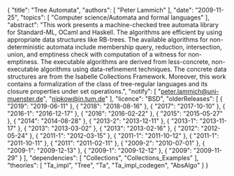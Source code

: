 {
    "title": "Tree Automata",
    "authors": [
        "Peter Lammich"
    ],
    "date": "2009-11-25",
    "topics": [
        "Computer science/Automata and formal languages"
    ],
    "abstract": "This work presents a machine-checked tree automata library for Standard-ML, OCaml and Haskell. The algorithms are efficient by using appropriate data structures like RB-trees. The available algorithms for non-deterministic automata include membership query, reduction, intersection, union, and emptiness check with computation of a witness for non-emptiness. The executable algorithms are derived from less-concrete, non-executable algorithms using data-refinement techniques. The concrete data structures are from the Isabelle Collections Framework. Moreover, this work contains a formalization of the class of tree-regular languages and its closure properties under set operations.",
    "notify": [
        "peter.lammich@uni-muenster.de",
        "nipkow@in.tum.de"
    ],
    "licence": "BSD",
    "olderReleases": [
        {
            "2019": "2019-06-11"
        },
        {
            "2018": "2018-08-16"
        },
        {
            "2017": "2017-10-10"
        },
        {
            "2016-1": "2016-12-17"
        },
        {
            "2016": "2016-02-22"
        },
        {
            "2015": "2015-05-27"
        },
        {
            "2014": "2014-08-28"
        },
        {
            "2013-2": "2013-12-11"
        },
        {
            "2013-1": "2013-11-17"
        },
        {
            "2013": "2013-03-02"
        },
        {
            "2013": "2013-02-16"
        },
        {
            "2012": "2012-05-24"
        },
        {
            "2011-1": "2012-03-15"
        },
        {
            "2011-1": "2011-10-12"
        },
        {
            "2011-1": "2011-10-11"
        },
        {
            "2011": "2011-02-11"
        },
        {
            "2009-2": "2010-07-01"
        },
        {
            "2009-1": "2009-12-13"
        },
        {
            "2009-1": "2009-12-12"
        },
        {
            "2009": "2009-11-29"
        }
    ],
    "dependencies": [
        "Collections",
        "Collections_Examples"
    ],
    "theories": [
        "Ta_impl",
        "Tree",
        "Ta",
        "Ta_impl_codegen",
        "AbsAlgo"
    ]
}
